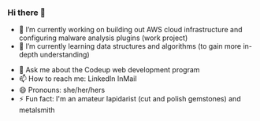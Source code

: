 ### Hi there 👋

<!--
**lauraldavis/lauraldavis** is a ✨ _special_ ✨ repository because its `README.md` (this file) appears on your GitHub profile.

Here are some ideas to get you started:-->

- 🔭 I’m currently working on building out AWS cloud infrastructure and configuring malware analysis plugins (work project)
- 🌱 I’m currently learning data structures and algorithms (to gain more in-depth understanding)
<!-- - 👯 I’m looking to collaborate on ...-->
<!-- - 🤔 I’m looking for help with ...-->
- 💬 Ask me about the Codeup web development program
- 📫 How to reach me: LinkedIn InMail
- 😄 Pronouns: she/her/hers
- ⚡ Fun fact: I'm an amateur lapidarist (cut and polish gemstones) and metalsmith

